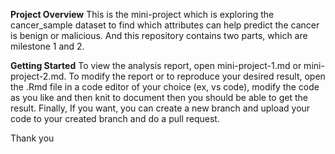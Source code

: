 **Project Overview**
This is the mini-project which is exploring the cancer_sample dataset to find which attributes can help predict the cancer is benign or malicious. And this repository contains two parts, which are milestone 1 and 2.


**Getting Started**
To view the analysis report, open mini-project-1.md or mini-project-2.md. 
To modify the report or to reproduce your desired result, open the .Rmd file in a code editor of your choice (ex, vs code), modify the code as you like and then knit to document then you should be able to get the result.
Finally, If you want, you can create a new branch and upload your code to your created branch and do a pull request.

Thank you 
